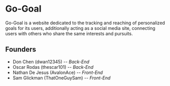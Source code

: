 # Go-Goal

Go-Goal is a website dedicated to the tracking and reaching of personalized goals for its users, additionally acting as a social media site, connecting users with others who share the same interests and pursuits.

## Founders
- Don Chen (dwan12345) -- _Back-End_
- Oscar Rodas (thescar101) -- _Back-End_
- Nathan De Jesus (AvalonAce) -- _Front-End_
- Sam Glickman (ThatOneGuySam) -- _Front-End_
